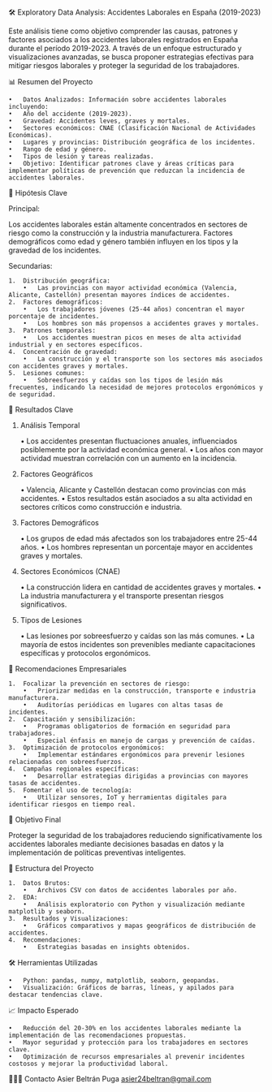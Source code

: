🛠️ Exploratory Data Analysis: Accidentes Laborales en España (2019-2023)

Este análisis tiene como objetivo comprender las causas, patrones y factores asociados a los accidentes laborales registrados en España durante el período 2019-2023. A través de un enfoque estructurado y visualizaciones avanzadas, se busca proponer estrategias efectivas para mitigar riesgos laborales y proteger la seguridad de los trabajadores.

📊 Resumen del Proyecto

	•	Datos Analizados: Información sobre accidentes laborales incluyendo:
	•	Año del accidente (2019-2023).
	•	Gravedad: Accidentes leves, graves y mortales.
	•	Sectores económicos: CNAE (Clasificación Nacional de Actividades Económicas).
	•	Lugares y provincias: Distribución geográfica de los incidentes.
	•	Rango de edad y género.
	•	Tipos de lesión y tareas realizadas.
	•	Objetivo: Identificar patrones clave y áreas críticas para implementar políticas de prevención que reduzcan la incidencia de accidentes laborales.

🌟 Hipótesis Clave

Principal:

Los accidentes laborales están altamente concentrados en sectores de riesgo como la construcción y la industria manufacturera. Factores demográficos como edad y género también influyen en los tipos y la gravedad de los incidentes.

Secundarias:

	1.	Distribución geográfica:
		•	Las provincias con mayor actividad económica (Valencia, Alicante, Castellón) presentan mayores índices de accidentes.
	2.	Factores demográficos:
		•	Los trabajadores jóvenes (25-44 años) concentran el mayor porcentaje de incidentes.
		•	Los hombres son más propensos a accidentes graves y mortales.
	3.	Patrones temporales:
		•	Los accidentes muestran picos en meses de alta actividad industrial y en sectores específicos.
	4.	Concentración de gravedad:
		•	La construcción y el transporte son los sectores más asociados con accidentes graves y mortales.
	5.	Lesiones comunes:
		•	Sobreesfuerzos y caídas son los tipos de lesión más frecuentes, indicando la necesidad de mejores protocolos ergonómicos y de seguridad.

🔎 Resultados Clave

1. Análisis Temporal

	•	Los accidentes presentan fluctuaciones anuales, influenciados posiblemente por la actividad económica general.
	•	Los años con mayor actividad muestran correlación con un aumento en la incidencia.

2. Factores Geográficos

	•	Valencia, Alicante y Castellón destacan como provincias con más accidentes.
	•	Estos resultados están asociados a su alta actividad en sectores críticos como construcción e industria.

3. Factores Demográficos

	•	Los grupos de edad más afectados son los trabajadores entre 25-44 años.
	•	Los hombres representan un porcentaje mayor en accidentes graves y mortales.

4. Sectores Económicos (CNAE)

	•	La construcción lidera en cantidad de accidentes graves y mortales.
	•	La industria manufacturera y el transporte presentan riesgos significativos.

5. Tipos de Lesiones

	•	Las lesiones por sobreesfuerzo y caídas son las más comunes.
	•	La mayoría de estos incidentes son prevenibles mediante capacitaciones específicas y protocolos ergonómicos.

🚧 Recomendaciones Empresariales

	1.	Focalizar la prevención en sectores de riesgo:
		•	Priorizar medidas en la construcción, transporte e industria manufacturera.
		•	Auditorías periódicas en lugares con altas tasas de incidentes.
	2.	Capacitación y sensibilización:
		•	Programas obligatorios de formación en seguridad para trabajadores.
		•	Especial énfasis en manejo de cargas y prevención de caídas.
	3.	Optimización de protocolos ergonómicos:
		•	Implementar estándares ergonómicos para prevenir lesiones relacionadas con sobreesfuerzos.
	4.	Campañas regionales específicas:
		•	Desarrollar estrategias dirigidas a provincias con mayores tasas de accidentes.
	5.	Fomentar el uso de tecnología:
		•	Utilizar sensores, IoT y herramientas digitales para identificar riesgos en tiempo real.

🎯 Objetivo Final

Proteger la seguridad de los trabajadores reduciendo significativamente los accidentes laborales mediante decisiones basadas en datos y la implementación de políticas preventivas inteligentes.

📂 Estructura del Proyecto

	1.	Datos Brutos:
		•	Archivos CSV con datos de accidentes laborales por año.
	2.	EDA:
		•	Análisis exploratorio con Python y visualización mediante matplotlib y seaborn.
	3.	Resultados y Visualizaciones:
		•	Gráficos comparativos y mapas geográficos de distribución de accidentes.
	4.	Recomendaciones:
		•	Estrategias basadas en insights obtenidos.

🛠️ Herramientas Utilizadas

	•	Python: pandas, numpy, matplotlib, seaborn, geopandas.
	•	Visualización: Gráficos de barras, líneas, y apilados para destacar tendencias clave.

📈 Impacto Esperado

	•	Reducción del 20-30% en los accidentes laborales mediante la implementación de las recomendaciones propuestas.
	•	Mayor seguridad y protección para los trabajadores en sectores clave.
	•	Optimización de recursos empresariales al prevenir incidentes costosos y mejorar la productividad laboral.

🧑🏻‍🦱 Contacto
Asier Beltrán Puga
asier24beltran@gmail.com

